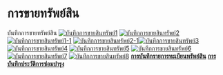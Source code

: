 # การขายทรัพย์สิน

บันทึกการขายทรัพย์สิน [![บันทึกการขายสินทรัพย์1](/images/บันทึกการขายสินทรัพย์1.jpg)](/images/บันทึกการขายสินทรัพย์1.jpg)
[![บันทึกการขายสินทรัพย์2](/images/บันทึกการขายสินทรัพย์2.jpg)](/images/บันทึกการขายสินทรัพย์2.jpg)
[![บันทึกการขายสินทรัพย์1-1](/images/บันทึกการขายสินทรัพย์1-1.jpg)](/images/บันทึกการขายสินทรัพย์1-1.jpg)
[![บันทึกการขายสินทรัพย์2-1](/images/บันทึกการขายสินทรัพย์2-1.jpg)](/images/บันทึกการขายสินทรัพย์2-1.jpg)[![บันทึกการขายสินทรัพย์3](/images/บันทึกการขายสินทรัพย์3.jpg)](/images/บันทึกการขายสินทรัพย์3.jpg)
[![บันทึกการขายสินทรัพย์4](/images/บันทึกการขายสินทรัพย์4.jpg)](/images/บันทึกการขายสินทรัพย์4.jpg)
[![บันทึกการขายสินทรัพย์5](/images/บันทึกการขายสินทรัพย์5.jpg)](/images/บันทึกการขายสินทรัพย์5.jpg)
[![บันทึกการขายสินทรัพย์6](/images/บันทึกการขายสินทรัพย์6.jpg)](/images/บันทึกการขายสินทรัพย์6.jpg)
[![บันทึกการขายสินทรัพย์7](/images/บันทึกการขายสินทรัพย์7.jpg)](/images/บันทึกการขายสินทรัพย์7.jpg)
[![บันทึกการขายสินทรัพย์8](/images/บันทึกการขายสินทรัพย์8.jpg)](/images/บันทึกการขายสินทรัพย์8.jpg)
[**การบันทึกรายการทะเบียนทรัพย์สิน**](http://www.smlaccount.com/manual/?page_id=734)
[**การบันทึกประวัติการซ่อมบำรุง**](http://www.smlaccount.com/manual/?page_id=738)  

